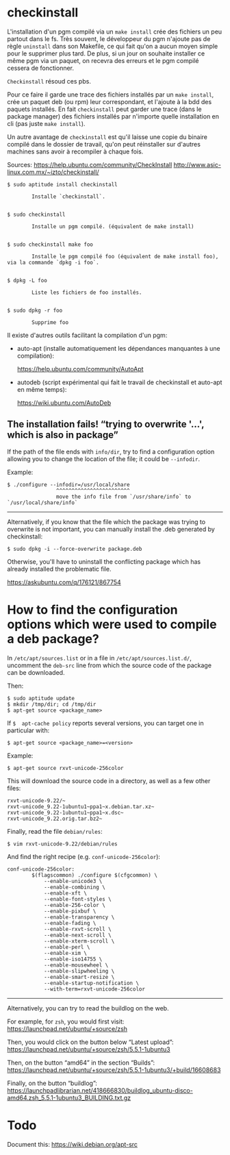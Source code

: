 # checkinstall

L'installation d'un pgm  compilé via un `make install` crée  des fichiers un peu
partout dans le fs.
Très souvent, le  développeur du pgm n'ajoute pas de  règle `uninstall` dans son
Makefile, ce qui fait qu'on a aucun moyen simple pour le supprimer plus tard.
De plus, si un jour on souhaite installer  ce même pgm via un paquet, on recevra
des erreurs et le pgm compilé cessera de fonctionner.

`Checkinstall` résoud ces pbs.

Pour ce faire il  garde une trace des fichiers installés  par un `make install`,
crée un paquet deb (ou rpm) leur correspondant, et l'ajoute à la bdd des paquets
installés.
En  fait `checkinstall`  peut garder  une trace  (dans le  package manager)  des
fichiers installés  par n'importe  quelle installation en  cli (pas  juste `make
install`).

Un  autre avantage  de  `checkinstall` est  qu'il laisse  une  copie du  binaire
compilé dans le dossier de travail, qu'on peut réinstaller sur d'autres machines
sans avoir à recompiler à chaque fois.

Sources:
<https://help.ubuntu.com/community/CheckInstall>
<http://www.asic-linux.com.mx/~izto/checkinstall/>

    $ sudo aptitude install checkinstall

            Installe `checkinstall`.


    $ sudo checkinstall

            Installe un pgm compilé. (équivalent de make install)


    $ sudo checkinstall make foo

            Installe le pgm compilé foo (équivalent de make install foo), via la commande `dpkg -i foo`.


    $ dpkg -L foo

            Liste les fichiers de foo installés.


    $ sudo dpkg -r foo

            Supprime foo

Il existe d'autres outils facilitant la compilation d'un pgm:

   - auto-apt (installe automatiquement les dépendances manquantes à une compilation):

        https://help.ubuntu.com/community/AutoApt

   - autodeb (script expérimental qui fait le travail de checkinstall et auto-apt en même temps):

        https://wiki.ubuntu.com/AutoDeb

## The installation fails!  “trying to overwrite '...', which is also in package”

If the path of the file ends with `info/dir`, try to find a configuration option
allowing you to change the location of the file; it could be `--infodir`.

Example:

    $ ./configure --infodir=/usr/local/share
                    ^^^^^^^^^^^^^^^^^^^^^^^^
                    move the info file from `/usr/share/info` to `/usr/local/share/info`

---

Alternatively,  if you  know  that the  file  which the  package  was trying  to
overwrite  is not  important, you  can manually  install the  .deb generated  by
checkinstall:

    $ sudo dpkg -i --force-overwrite package.deb

Otherwise, you'll  have to uninstall  the conflicting package which  has already
installed the problematic file.

<https://askubuntu.com/q/176121/867754>

##
# How to find the configuration options which were used to compile a deb package?

In `/etc/apt/sources.list` or in a file in `/etc/apt/sources.list.d/`, uncomment
the `deb-src` line from which the source code of the package can be downloaded.

Then:

    $ sudo aptitude update
    $ mkdir /tmp/dir; cd /tmp/dir
    $ apt-get source <package_name>

If  `$  apt-cache policy`  reports  several  versions,  you  can target  one  in
particular with:

    $ apt-get source <package_name>=<version>

Example:

    $ apt-get source rxvt-unicode-256color

This will download the source code in a directory, as well as a few other files:

    rxvt-unicode-9.22/~
    rxvt-unicode_9.22-1ubuntu1~ppa1~x.debian.tar.xz~
    rxvt-unicode_9.22-1ubuntu1~ppa1~x.dsc~
    rxvt-unicode_9.22.orig.tar.bz2~

Finally, read the file `debian/rules`:

    $ vim rxvt-unicode-9.22/debian/rules

And find the right recipe (e.g. `conf-unicode-256color`):

    conf-unicode-256color:
            $(flagscommon) ./configure $(cfgcommon) \
                --enable-unicode3 \
                --enable-combining \
                --enable-xft \
                --enable-font-styles \
                --enable-256-color \
                --enable-pixbuf \
                --enable-transparency \
                --enable-fading \
                --enable-rxvt-scroll \
                --enable-next-scroll \
                --enable-xterm-scroll \
                --enable-perl \
                --enable-xim \
                --enable-iso14755 \
                --enable-mousewheel \
                --enable-slipwheeling \
                --enable-smart-resize \
                --enable-startup-notification \
                --with-term=rxvt-unicode-256color

---

Alternatively, you can try to read the buildlog on the web.

For example, for `zsh`, you would first visit:
<https://launchpad.net/ubuntu/+source/zsh>

Then, you would click on the button below “Latest upload”:
<https://launchpad.net/ubuntu/+source/zsh/5.5.1-1ubuntu3>

Then, on the button “amd64” in the section “Builds”:
<https://launchpad.net/ubuntu/+source/zsh/5.5.1-1ubuntu3/+build/16608683>

Finally, on the button “buildlog”:
<https://launchpadlibrarian.net/418666830/buildlog_ubuntu-disco-amd64.zsh_5.5.1-1ubuntu3_BUILDING.txt.gz>

##
# Todo

Document this: <https://wiki.debian.org/apt-src>

